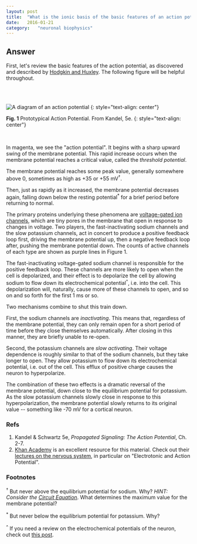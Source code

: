 ```yaml
---
layout: post
title:	"What is the ionic basis of the basic features of an action potential?"
date:	2016-01-21
category:	"neuronal biophysics"
---
```

## Answer

First, let's review the basic features of the action potential, as discovered and described by
[Hodgkin and Huxley]({{site.url}}{{site.baseurl}}/92iii).
The following figure will be helpful throughout.

<br><br>

![A diagram of an action potential]({{site.url}}{{site.baseurl}}/images/actionPotential.png)
{: style="text-align: center"}

**Fig. 1** Prototypical Action Potential. From Kandel, 5e.
{: style="text-align: center"}

<br>

In magenta, we see the "action potential".
It begins with a sharp upward swing of the membrane potential.
This rapid increase occurs when the membrane potential reaches
a critical value, called the *threshold potential*.

The membrane potential reaches some peak value,
generally somewhere above 0,
sometimes as high as +35 or +55 mV<sup>†</sup>.

Then, just as rapidly as it increased, the membrane potential
decreases again, falling down below the resting potential<sup>*</sup>
for a brief period before returning to normal.

The primary proteins underlying these phenomena are
[voltage-gated ion channels]({{site.url}}{{site.baseurl}}/20),
which are tiny pores in the membrane that open in response to changes in voltage.
Two players, the fast-inactivating sodium channels and the slow potassium channels,
act in concert to produce a positive feedback loop first,
driving the membrane potential up, then a negative feedback loop after,
pushing the membrane potential down.
The counts of active channels of each type are shown as purple lines in Figure 1.

The fast-inactivating voltage-gated sodium channel is responsible for the positive feedback loop.
These channels are more likely to open when the cell is depolarized,
and their effect is to depolarize the cell by allowing sodium to
flow down its electrochemical potential<sup>^</sup>,
i.e. into the cell.
This depolarization will, naturally, cause more of these channels to open,
and so on and so forth for the first 1 ms or so.

Two mechanisms combine to shut this train down.

First, the sodium channels are *inactivating*.
This means that, regardless of the membrane potential,
they can only remain open for a short period of time before
they close themselves automatically.
After closing in this manner, they are briefly unable to re-open.

Second, the potassium channels are *slow activating*.
Their voltage dependence is roughly similar to that of the sodium channels,
but they take longer to open.
They allow potassium to flow down its electrochemical potential,
i.e. out of the cell.
This efflux of positive charge causes the neuron to hyperpolarize.

The combination of these two effects is a dramatic reversal of the membrane potential,
down close to the equilibrium potential for potassium.
As the slow potassium channels slowly close in response to this hyperpolarization,
the membrane potential slowly returns to its original value --
something like -70 mV for a cortical neuron.

### Refs

1. Kandel & Schwartz 5e, _Propagated Signaling: The Action Potential_, Ch. 2-7.
1. [Khan Academy](https://khanacademy.org) is an excellent resource for this material.
Check out their [lectures on the nervous system](https://www.khanacademy.org/science/health-and-medicine/nervous-system-and-sensory-infor),
in particular on "Electrotonic and Action Potential".

### Footnotes

<sup>†</sup> But never above the equilibrium potential for sodium. Why?
*HINT: Consider the [Circuit Equation]({{site.url}}{{site.baseurl}}/22)*.
What determines the maximum value for the membrane potential?

<sup>*</sup> But never below the equilibrium potential for potassium. Why?

<sup>^</sup> If you need a review on the electrochemical potentials of the neuron,
check out [this post]({{site.url}}{{site.baseurl}}/22).

